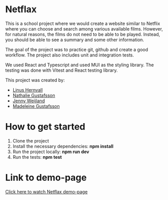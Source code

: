 # Netflax

This is a school project where we would create a website similar to Netflix where you can choose and search among various available films. However, for natural reasons, the films do not need to be able to be played. Instead, you should be able to see a summary and some other information.

The goal of the project was to practice git, github and create a good workflow. The project also includes unit and integration tests.

We used React and Typescript and used MUI as the styling library. The testing was done with Vitest and React testing library.

This project was created by:

- [Linus Hernvall](https://github.com/linusHernvall)
- [Nathalie Gustafsson](https://github.com/nathaliegustafsson)
- [Jenny Weijland](https://github.com/JennyWeij)
- [Madeleine Gustafsson](https://github.com/MadeleineGustafson)

# How to get started

1. Clone the project
2. Install the necessary dependencies: **npm install**
3. Run the project locally: **npm run dev**
4. Run the tests: **npm test**

# Link to demo-page

[Click here to watch Netflax demo-page](https://netflax-film-site.netlify.app/)
